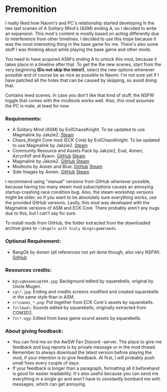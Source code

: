 # Premonition
I really liked how Naomi's and PC's relationship started developing in the two last scenes of A Solitary Mind's (ASM) ending A, so I decided to write an expansion. This mod's content is mostly based on acting differently due to interference from other timelines. I decided to use this trope because it was the most interesting thing in the base game for me. There's also some stuff I was thinking about while playing the base game and other mods.

You need to have acquired ASM's ending A to unlock this mod, because it takes place in a timeline after that. To get the the new scenes, start from the very beginning **(Do not skip the intro!)**, select the new options whenever possible and of course be as nice as possible to Naomi. I'm not sure yet if I have patched all the holes that can be caused by skipping, so avoid doing that.

Contains lewd scenes. In case you don't like that kind of stuff, the NSFW toggle that comes with the modtools works well. Also, this mod assumes the PC is male, at least for now.
 
### Requirements:
 + A Solitary Mind (ASM) by EvilChaosKnight. To be updated to use Magmalink by Jakzie2. [Steam](https://steamcommunity.com/sharedfiles/filedetails/?id=1597292073)
 + Chaos_Knight Core mod (ECK Core) by EvilChaosKnight. To be updated to use Magmalink by Jakzie2. [Steam](https://steamcommunity.com/workshop/filedetails/?id=1405536097)
 + Community Resource and Assets Pack by Jakzie2, Eval, 4onen, Azrynfolf and Ryann. [GitHub](https://gitlab.com/jakzie2/awsw-crap) [Steam](https://steamcommunity.com/sharedfiles/filedetails/?id=2665870882)
 + Magmalink by Jakzie2. [GitHub](https://gitlab.com/jakzie2/awsw-magmalink) [Steam](https://steamcommunity.com/sharedfiles/filedetails/?id=2594080243)
 + Modtools by 4onen and Blue. [GitHub](https://github.com/4onen/AWSW-Modtools) [Steam](https://steamcommunity.com/sharedfiles/filedetails/?id=1305731599)
 + Side Images by 4onen. [GitHub](https://github.com/4onen/AwSW-Side-Images) [Steam](https://steamcommunity.com/sharedfiles/filedetails/?id=2521431664)
 
 I recommend using "manual" versions from GitHub whenever possible, because having too many steam mod subscriptions causes an annoying startup-crashing race condition bug. Also, the steam workshop versions might be older, so if you want to be absolutely sure everything works, use the provided GitHub versions. Lastly, this mod was developed with the Magmalink versions of ASM and ECK Core. There probably aren't any bugs due to this, but I can't say for sure.
 
 To install mods from GitHub, the folder extracted from the downloaded archive goes to `~\Angels with Scaly Wings\game\mods`.
 
### Optional Requirement:
 + BangOk by 4onen (all references not yet done though, also very NSFW). [GitHub](https://github.com/4onenm/AwSW-Bangok)
 
### Resources credits:
+ `bg\sqbnaomiapt04.jpg`: Background edited by squarebells, original by Uncle Mugen.
+ `cg\*.jpg`: Ending and credits screens modified and created squarebells in the same style than in ASM.
+ `cr\naomi_*.png`: Put together from ECK Core's assets by squarebells.
+ `fx\lewd\`: Sounds edited by squarebells, originally extracted from COM3D2.
+ `fx\*.ogg`: Edited from base game sound assets by squarebells.

### About giving feedback:

+ You can find me on the AwSW Fan Discord -server. The place to give me feedback and bug reports is by private message or in the mod thread.
+ Remember to always download the latest version before playing the mod, if your intention is to give feedback. At first, I will probably push small fixes every couple of days.
+ If your feedback is longer than a paragraph, formatting all it beforehand is good for easier readability. It's also useful because you can send me everything in a single go and won't have to constantly bombard me with messages, which can get annoying.
